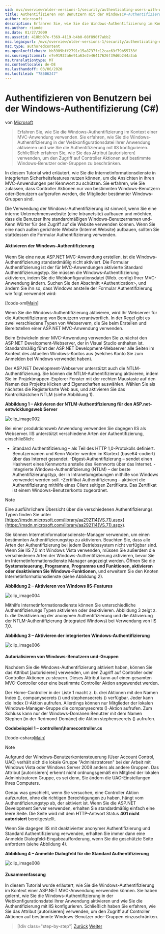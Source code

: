 ```yaml
---
uid: mvc/overview/older-versions-1/security/authenticating-users-with-windows-authentication-cs
title: Authentifizieren von Benutzern mit der WindowsC#-Authentifizierung () | Microsoft-Dokumentation
author: microsoft
description: Erfahren Sie, wie Sie die Windows-Authentifizierung im Kontext einer MVC-Anwendung verwenden. Sie erfahren, wie Sie die Windows-Authentifizierung im Web Ihrer Anwendung aktivieren...
ms.author: riande
ms.date: 01/27/2009
ms.assetid: 418bb07e-f369-4119-b4b0-08f890f7abb2
msc.legacyurl: /mvc/overview/older-versions-1/security/authenticating-users-with-windows-authentication-cs
msc.type: authoredcontent
ms.openlocfilehash: bb3909bff2791c15a8737fc12cac69f79b55733f
ms.sourcegitcommit: e7e91932a6e91a63e2e46417626f39d6b244a3ab
ms.translationtype: MT
ms.contentlocale: de-DE
ms.lasthandoff: 03/06/2020
ms.locfileid: "78506247"
---
```

# <a name="authenticating-users-with-windows-authentication-c"></a>Authentifizieren von Benutzern bei der Windows-Authentifizierung (C#)

von [Microsoft](https://github.com/microsoft)

> Erfahren Sie, wie Sie die Windows-Authentifizierung im Kontext einer MVC-Anwendung verwenden. Sie erfahren, wie Sie die Windows-Authentifizierung in der Webkonfigurationsdatei Ihrer Anwendung aktivieren und wie Sie die Authentifizierung mit IIS konfigurieren. Schließlich erfahren Sie, wie Sie das Attribut [autorisieren] verwenden, um den Zugriff auf Controller Aktionen auf bestimmte Windows-Benutzer oder-Gruppen zu beschränken.

In diesem Tutorial wird erläutert, wie Sie die Internetinformationsdienste in integrierten Sicherheitsfeatures nutzen können, um die Ansichten in ihren MVC-Anwendungen per Kennwort zu schützen. Sie erfahren, wie Sie zulassen, dass Controller Aktionen nur von bestimmten Windows-Benutzern oder-Benutzern aufgerufen werden, die Mitglieder bestimmter Windows-Gruppen sind.

Die Verwendung der Windows-Authentifizierung ist sinnvoll, wenn Sie eine interne Unternehmenswebsite (eine Intranetsite) aufbauen und möchten, dass die Benutzer Ihre standardmäßigen Windows-Benutzernamen und-Kenn Wörter für den Zugriff auf die Website verwenden können. Wenn Sie eine nach außen gerichtete Website (Internet Website) aufbauen, sollten Sie stattdessen die Formular Authentifizierung verwenden.

#### <a name="enabling-windows-authentication"></a>Aktivieren der Windows-Authentifizierung

Wenn Sie eine neue ASP.NET MVC-Anwendung erstellen, ist die Windows-Authentifizierung standardmäßig nicht aktiviert. Die Formular Authentifizierung ist der für MVC-Anwendungen aktivierte Standard Authentifizierungstyp. Sie müssen die Windows-Authentifizierung aktivieren, indem Sie die Webkonfigurationsdatei (Web. config) Ihrer MVC-Anwendung ändern. Suchen Sie den Abschnitt &lt;Authentication&gt;, und ändern Sie ihn so, dass Windows anstelle der Formular Authentifizierung wie folgt verwendet wird:

[!code-xml[Main](authenticating-users-with-windows-authentication-cs/samples/sample1.xml)]

Wenn Sie die Windows-Authentifizierung aktivieren, wird Ihr Webserver für die Authentifizierung von Benutzern verantwortlich. In der Regel gibt es zwei verschiedene Typen von Webservern, die Sie beim Erstellen und Bereitstellen einer ASP.NET MVC-Anwendung verwenden.

Beim Entwickeln einer MVC-Anwendung verwenden Sie zunächst den ASP.NET Development-Webserver, der in Visual Studio enthalten ist. Standardmäßig führt der ASP.NET Development-Webserver alle Seiten im Kontext des aktuellen Windows-Kontos aus (welches Konto Sie zum Anmelden bei Windows verwendet haben).

Der ASP.NET Development-Webserver unterstützt auch die NTLM-Authentifizierung. Sie können die NTLM-Authentifizierung aktivieren, indem Sie im Projektmappen-Explorer Fenster mit der rechten Maustaste auf den Namen des Projekts klicken und Eigenschaften auswählen. Wählen Sie als nächstes die Registerkarte Web aus, und aktivieren Sie das Kontrollkästchen NTLM (siehe Abbildung 1).

**Abbildung 1 – Aktivieren der NTLM-Authentifizierung für den ASP.net-entwicklungsweb Server**

![clip_image002](authenticating-users-with-windows-authentication-cs/_static/image1.jpg)

Bei einer produktionsweb Anwendung verwenden Sie dagegen IIS als Webserver. IIS unterstützt verschiedene Arten der Authentifizierung, einschließlich:

- Standard Authentifizierung – als Teil des HTTP 1,0-Protokolls definiert. Benutzernamen und Kenn Wörter werden im Klartext (base64-codiert) über das Internet gesendet. -Digest-Authentifizierung – sendet einen Hashwert eines Kennworts anstelle des Kennworts über das Internet. -Integrierte Windows-Authentifizierung (NTLM) – der beste Authentifizierungstyp, der in Intranetumgebungen mithilfe von Windows verwendet werden soll. -Zertifikat Authentifizierung – aktiviert die Authentifizierung mithilfe eines Client seitigen Zertifikats. Das Zertifikat ist einem Windows-Benutzerkonto zugeordnet.

> [!NOTE] 
> 
> Eine ausführlichere Übersicht über die verschiedenen Authentifizierungs Typen finden Sie unter [https://msdn.microsoft.com/library/aa292114(VS.71).aspx](https://msdn.microsoft.com/library/aa292114(VS.71).aspx).

Sie können Internetinformationsdienste-Manager verwenden, um einen bestimmten Authentifizierungstyp zu aktivieren. Beachten Sie, dass alle Arten der Authentifizierung bei jedem Betriebssystem nicht verfügbar sind. Wenn Sie IIS 7,0 mit Windows Vista verwenden, müssen Sie außerdem die verschiedenen Arten der Windows-Authentifizierung aktivieren, bevor Sie im Internetinformationsdienste Manager angezeigt werden. Öffnen Sie die **Systemsteuerung, Programme, Programme und Funktionen, aktivieren oder deaktivieren Sie Windows-Funktionen**, und erweitern Sie den Knoten Internetinformationsdienste (siehe Abbildung 2).

**Abbildung 2 – Aktivieren von Windows IIS-Features**

![clip_image004](authenticating-users-with-windows-authentication-cs/_static/image2.jpg)

Mithilfe Internetinformationsdienste können Sie unterschiedliche Authentifizierungs Typen aktivieren oder deaktivieren. Abbildung 3 zeigt z. b. die Deaktivierung der anonymen Authentifizierung und die Aktivierung der NTLM-Authentifizierung (Integrated Windows) bei Verwendung von IIS 7,0.

**Abbildung 3 – Aktivieren der integrierten Windows-Authentifizierung**

![clip_image006](authenticating-users-with-windows-authentication-cs/_static/image3.jpg)

#### <a name="authorizing-windows-users-and-groups"></a>Autorialisieren von Windows-Benutzern und-Gruppen

Nachdem Sie die Windows-Authentifizierung aktiviert haben, können Sie das Attribut [autorisieren] verwenden, um den Zugriff auf Controller oder Controller Aktionen zu steuern. Dieses Attribut kann auf einen gesamten MVC-Controller oder eine bestimmte Controller Aktion angewendet werden.

Der Home-Controller in der Liste 1 macht z. b. drei Aktionen mit den Namen Index (), companysecrets () und stephensecrets () verfügbar. Jeder kann die Index ()-Aktion aufrufen. Allerdings können nur Mitglieder der lokalen Windows-Manager-Gruppe die companysecrets ()-Aktion aufrufen. Zum Schluss kann nur der Windows-Domänen Benutzer mit dem Namen Stephen (in der Redmond-Domäne) die Aktion stephensecrets () aufrufen.

**Codebeispiel 1 – controllers\homecontroller.cs**

[!code-csharp[Main](authenticating-users-with-windows-authentication-cs/samples/sample2.cs)]

> [!NOTE] 
> 
> Aufgrund der Windows-Benutzerkontensteuerung (User Account Control, UAC) verhält sich die lokale Gruppe "Administratoren" bei der Arbeit mit Windows Vista oder Windows Server 2008 anders als andere Gruppen. Das Attribut [autorisieren] erkennt nicht ordnungsgemäß ein Mitglied der lokalen Administratoren Gruppe, es sei denn, Sie ändern die UAC-Einstellungen Ihres Computers.

Genau was geschieht, wenn Sie versuchen, eine Controller Aktion aufzurufen, ohne die richtigen Berechtigungen zu haben, hängt vom Authentifizierungstyp ab, der aktiviert ist. Wenn Sie die ASP.NET Development Server verwenden, erhalten Sie standardmäßig einfach eine leere Seite. Die Seite wird mit dem HTTP-Antwort Status **401 nicht autorisiert** bereitgestellt.

Wenn Sie dagegen IIS mit deaktivierter anonymer Authentifizierung und Standard Authentifizierung verwenden, erhalten Sie immer dann eine Anmelde Dialogfeld-Eingabeaufforderung, wenn Sie die geschützte Seite anfordern (siehe Abbildung 4).

**Abbildung 4 – Anmelde Dialogfeld für die Standard Authentifizierung**

![clip_image008](authenticating-users-with-windows-authentication-cs/_static/image4.jpg)

#### <a name="summary"></a>Zusammenfassung

In diesem Tutorial wurde erläutert, wie Sie die Windows-Authentifizierung im Kontext einer ASP.NET MVC-Anwendung verwenden können. Sie haben gelernt, wie Sie die Windows-Authentifizierung in der Webkonfigurationsdatei Ihrer Anwendung aktivieren und wie Sie die Authentifizierung mit IIS konfigurieren. Schließlich haben Sie erfahren, wie Sie das Attribut [autorisieren] verwenden, um den Zugriff auf Controller Aktionen auf bestimmte Windows-Benutzer oder-Gruppen einzuschränken.

> [!div class="step-by-step"]
> [Zurück](authenticating-users-with-forms-authentication-cs.md)
> [Weiter](preventing-javascript-injection-attacks-cs.md)
